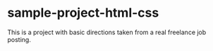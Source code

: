 # sample-project-html-css
This is a project with basic directions taken from a real freelance job posting.
